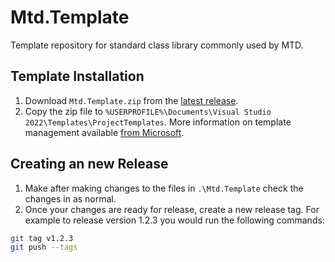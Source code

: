 # Mtd.Template

Template repository for standard class library commonly used by MTD.

## Template Installation

1. Download `Mtd.Template.zip` from the [latest release][latest].
2. Copy the zip file to `%USERPROFILE%\Documents\Visual Studio 2022\Templates\ProjectTemplates`. More information on template management available [from Microsoft][ms]. 

[latest]: https://github.com/CUMTD/Mtd.Template/releases/latest
[ms]: https://learn.microsoft.com/en-us/visualstudio/ide/how-to-locate-and-organize-project-and-item-templates?view=vs-2022

## Creating an new Release

1. Make after making changes to the files in `.\Mtd.Template` check the changes in as normal.
2. Once your changes are ready for release, create a new release tag. For example to release version 1.2.3 you would run the following commands:

```bash
git tag v1.2.3
git push --tags
```